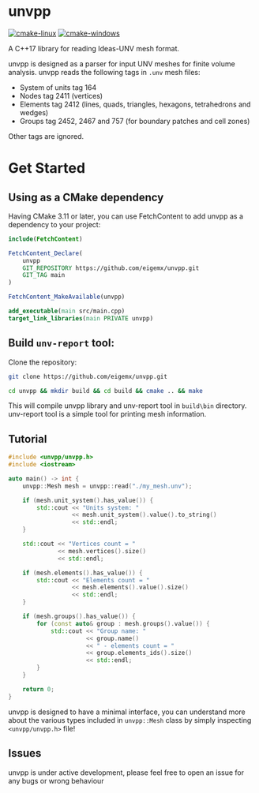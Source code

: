 # unvpp

[![cmake-linux](https://github.com/eigenemara/unvpp/actions/workflows/cmake-linux.yml/badge.svg)](https://github.com/eigenemara/unvpp/actions/workflows/cmake-linux.yml)
[![cmake-windows](https://github.com/eigenemara/unvpp/actions/workflows/cmake-windows.yml/badge.svg)](https://github.com/eigenemara/unvpp/actions/workflows/cmake-windows.yml)

A C++17 library for reading Ideas-UNV mesh format.

unvpp is designed as a parser for input UNV meshes for finite volume analysis. unvpp reads the following tags in `.unv` mesh files:

- System of units tag 164
- Nodes tag 2411 (vertices)
- Elements tag 2412 (lines, quads, triangles, hexagons, tetrahedrons and wedges)
- Groups tag 2452, 2467 and 757 (for boundary patches and cell zones)

Other tags are ignored.

# Get Started

## Using as a CMake dependency
Having CMake 3.11 or later, you can use FetchContent to add unvpp as a dependency to your project:

```cmake
include(FetchContent)

FetchContent_Declare(
    unvpp
    GIT_REPOSITORY https://github.com/eigemx/unvpp.git
    GIT_TAG main
)

FetchContent_MakeAvailable(unvpp)

add_executable(main src/main.cpp)
target_link_libraries(main PRIVATE unvpp)

```

## Build `unv-report` tool:

Clone the repository:

```sh
git clone https://github.com/eigemx/unvpp.git
```

```sh
cd unvpp && mkdir build && cd build && cmake .. && make
```

This will compile unvpp library and unv-report tool in `build\bin` directory. unv-report tool is a simple tool for printing mesh information.


## Tutorial
```cpp
#include <unvpp/unvpp.h>
#include <iostream>

auto main() -> int {
    unvpp::Mesh mesh = unvpp::read("./my_mesh.unv");

    if (mesh.unit_system().has_value()) {
        std::cout << "Units system: " 
                  << mesh.unit_system().value().to_string()
                  << std::endl;
    }

    std::cout << "Vertices count = " 
              << mesh.vertices().size() 
              << std::endl;

    if (mesh.elements().has_value()) {
        std::cout << "Elements count = " 
                  << mesh.elements().value().size()
                  << std::endl;
    }

    if (mesh.groups().has_value()) {
        for (const auto& group : mesh.groups().value()) {
            std::cout << "Group name: " 
                      << group.name() 
                      << " - elements count = " 
                      << group.elements_ids().size()
                      << std::endl;
        }
    }

    return 0;
}
```

unvpp is designed to have a minimal interface, you can understand more about the various types included in `unvpp::Mesh` class by simply inspecting `<unvpp/unvpp.h>` file!

## Issues
unvpp is under active development, please feel free to open an issue for any bugs or wrong behaviour
